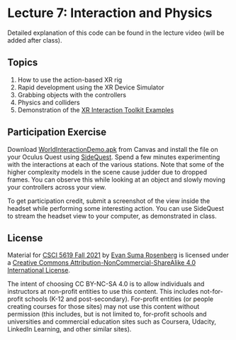 # Lecture 7: Interaction and Physics

Detailed explanation of this code can be found in the lecture video (will be added after class).

## Topics

1. How to use the action-based XR rig
2. Rapid development using the XR Device Simulator
3. Grabbing objects with the controllers
4. Physics and colliders
5. Demonstration of the [XR Interaction Toolkit Examples](https://github.com/Unity-Technologies/XR-Interaction-Toolkit-Examples)

## Participation Exercise

Download [WorldInteractionDemo.apk](https://canvas.umn.edu/files/23311033/download?download_frd=1) from Canvas and install the file on your Oculus Quest using [SideQuest](https://sidequestvr.com/).  Spend a few minutes experimenting with the interactions at each of the various stations.  Note that some of the higher complexity models in the scene cause judder due to dropped frames.  You can observe this while looking at an object and slowly moving your controllers across your view.  

To get participation credit, submit a screenshot of the view inside the headset while performing some interesting action.  You can use SideQuest to stream the headset view to your computer, as demonstrated in class. 

## License

Material for [CSCI 5619 Fall 2021](https://canvas.umn.edu/courses/268490) by [Evan Suma Rosenberg](https://illusioneering.umn.edu/) is licensed under a [Creative Commons Attribution-NonCommercial-ShareAlike 4.0 International License](http://creativecommons.org/licenses/by-nc-sa/4.0/).

The intent of choosing CC BY-NC-SA 4.0 is to allow individuals and instructors at non-profit entities to use this content.  This includes not-for-profit schools (K-12 and post-secondary). For-profit entities (or people creating courses for those sites) may not use this content without permission (this includes, but is not limited to, for-profit schools and universities and commercial education sites such as Coursera, Udacity, LinkedIn Learning, and other similar sites).   

